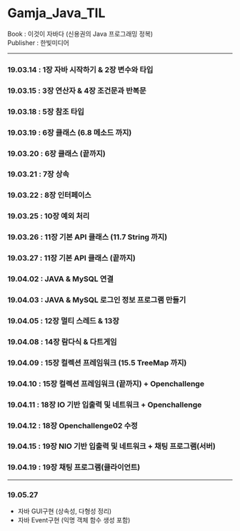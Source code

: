 # Gamja_Java_TIL

Book : 이것이 자바다 (신용권의 Java 프로그래밍 정복)   
Publisher : 한빛미디어

---

### 19.03.14 : 1장 자바 시작하기 & 2장 변수와 타입
### 19.03.15 : 3장 연산자 & 4장 조건문과 반복문
### 19.03.18 : 5장 참조 타입
### 19.03.19 : 6장 클래스 (6.8 메소드 까지)
### 19.03.20 : 6장 클래스 (끝까지)
### 19.03.21 : 7장 상속
### 19.03.22 : 8장 인터페이스
### 19.03.25 : 10장 예외 처리
### 19.03.26 : 11장 기본 API 클래스 (11.7 String 까지)
### 19.03.27 : 11장 기본 API 클래스 (끝까지)
### 19.04.02 : JAVA & MySQL 연결
### 19.04.03 : JAVA & MySQL 로그인 정보 프로그램 만들기
### 19.04.05 : 12장 멀티 스레드 & 13장 
### 19.04.08 : 14장 람다식 & 다트게임 
### 19.04.09 : 15장 컬렉션 프레임워크 (15.5 TreeMap 까지)
### 19.04.10 : 15장 컬렉션 프레임워크 (끝까지) + Openchallenge
### 19.04.11 : 18장 IO 기반 입출력 및 네트워크 + Openchallenge
### 19.04.12 : 18장 Openchallenge02 수정
### 19.04.15 : 19장 NIO 기반 입출력 및 네트워크 + 채팅 프로그램(서버)
### 19.04.19 : 19장 채팅 프로그램(클라이언트)

---

### 19.05.27
- 자바 GUI구현 (상속성, 다형성 정리)
- 자바 Event구현 (익명 객체 함수 생성 포함)
